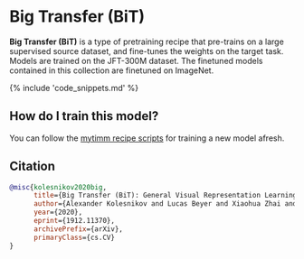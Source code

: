 # Big Transfer (BiT)

**Big Transfer (BiT)** is a type of pretraining recipe that pre-trains  on a large supervised source dataset, and fine-tunes the weights on the target task. Models are trained on the JFT-300M dataset. The finetuned models contained in this collection are finetuned on ImageNet.

{% include 'code_snippets.md' %}

## How do I train this model?

You can follow the [mytimm recipe scripts](https://rwightman.github.io/pytorch-image-models/scripts/) for training a new model afresh.

## Citation

```BibTeX
@misc{kolesnikov2020big,
      title={Big Transfer (BiT): General Visual Representation Learning}, 
      author={Alexander Kolesnikov and Lucas Beyer and Xiaohua Zhai and Joan Puigcerver and Jessica Yung and Sylvain Gelly and Neil Houlsby},
      year={2020},
      eprint={1912.11370},
      archivePrefix={arXiv},
      primaryClass={cs.CV}
}
```

<!--
Type: model-index
Collections:
- Name: Big Transfer
  Paper:
    Title: 'Big Transfer (BiT): General Visual Representation Learning'
    URL: https://paperswithcode.com/paper/large-scale-learning-of-general-visual
Models:
- Name: resnetv2_101x1_bitm
  In Collection: Big Transfer
  Metadata:
    FLOPs: 5330896
    Parameters: 44540000
    File Size: 178256468
    Architecture:
    - 1x1 Convolution
    - Bottleneck Residual Block
    - Convolution
    - Global Average Pooling
    - Group Normalization
    - Max Pooling
    - ReLU
    - Residual Block
    - Residual Connection
    - Softmax
    - Weight Standardization
    Tasks:
    - Image Classification
    Training Techniques:
    - Mixup
    - SGD with Momentum
    - Weight Decay
    Training Data:
    - ImageNet
    - JFT-300M
    Training Resources: Cloud TPUv3-512
    ID: resnetv2_101x1_bitm
    LR: 0.03
    Epochs: 90
    Layers: 101
    Crop Pct: '1.0'
    Momentum: 0.9
    Batch Size: 4096
    Image Size: '480'
    Weight Decay: 0.0001
    Interpolation: bilinear
  Code: https://github.com/rwightman/pytorch-image-models/blob/b9843f954b0457af2db4f9dea41a8538f51f5d78/mytimm/models/resnetv2.py#L444
  Weights: https://storage.googleapis.com/bit_models/BiT-M-R101x1-ILSVRC2012.npz
  Results:
  - Task: Image Classification
    Dataset: ImageNet
    Metrics:
      Top 1 Accuracy: 82.21%
      Top 5 Accuracy: 96.47%
- Name: resnetv2_101x3_bitm
  In Collection: Big Transfer
  Metadata:
    FLOPs: 15988688
    Parameters: 387930000
    File Size: 1551830100
    Architecture:
    - 1x1 Convolution
    - Bottleneck Residual Block
    - Convolution
    - Global Average Pooling
    - Group Normalization
    - Max Pooling
    - ReLU
    - Residual Block
    - Residual Connection
    - Softmax
    - Weight Standardization
    Tasks:
    - Image Classification
    Training Techniques:
    - Mixup
    - SGD with Momentum
    - Weight Decay
    Training Data:
    - ImageNet
    - JFT-300M
    Training Resources: Cloud TPUv3-512
    ID: resnetv2_101x3_bitm
    LR: 0.03
    Epochs: 90
    Layers: 101
    Crop Pct: '1.0'
    Momentum: 0.9
    Batch Size: 4096
    Image Size: '480'
    Weight Decay: 0.0001
    Interpolation: bilinear
  Code: https://github.com/rwightman/pytorch-image-models/blob/b9843f954b0457af2db4f9dea41a8538f51f5d78/mytimm/models/resnetv2.py#L451
  Weights: https://storage.googleapis.com/bit_models/BiT-M-R101x3-ILSVRC2012.npz
  Results:
  - Task: Image Classification
    Dataset: ImageNet
    Metrics:
      Top 1 Accuracy: 84.38%
      Top 5 Accuracy: 97.37%
- Name: resnetv2_152x2_bitm
  In Collection: Big Transfer
  Metadata:
    FLOPs: 10659792
    Parameters: 236340000
    File Size: 945476668
    Architecture:
    - 1x1 Convolution
    - Bottleneck Residual Block
    - Convolution
    - Global Average Pooling
    - Group Normalization
    - Max Pooling
    - ReLU
    - Residual Block
    - Residual Connection
    - Softmax
    - Weight Standardization
    Tasks:
    - Image Classification
    Training Techniques:
    - Mixup
    - SGD with Momentum
    - Weight Decay
    Training Data:
    - ImageNet
    - JFT-300M
    ID: resnetv2_152x2_bitm
    Crop Pct: '1.0'
    Image Size: '480'
    Interpolation: bilinear
  Code: https://github.com/rwightman/pytorch-image-models/blob/b9843f954b0457af2db4f9dea41a8538f51f5d78/mytimm/models/resnetv2.py#L458
  Weights: https://storage.googleapis.com/bit_models/BiT-M-R152x2-ILSVRC2012.npz
  Results:
  - Task: Image Classification
    Dataset: ImageNet
    Metrics:
      Top 1 Accuracy: 84.4%
      Top 5 Accuracy: 97.43%
- Name: resnetv2_152x4_bitm
  In Collection: Big Transfer
  Metadata:
    FLOPs: 21317584
    Parameters: 936530000
    File Size: 3746270104
    Architecture:
    - 1x1 Convolution
    - Bottleneck Residual Block
    - Convolution
    - Global Average Pooling
    - Group Normalization
    - Max Pooling
    - ReLU
    - Residual Block
    - Residual Connection
    - Softmax
    - Weight Standardization
    Tasks:
    - Image Classification
    Training Techniques:
    - Mixup
    - SGD with Momentum
    - Weight Decay
    Training Data:
    - ImageNet
    - JFT-300M
    Training Resources: Cloud TPUv3-512
    ID: resnetv2_152x4_bitm
    Crop Pct: '1.0'
    Image Size: '480'
    Interpolation: bilinear
  Code: https://github.com/rwightman/pytorch-image-models/blob/b9843f954b0457af2db4f9dea41a8538f51f5d78/mytimm/models/resnetv2.py#L465
  Weights: https://storage.googleapis.com/bit_models/BiT-M-R152x4-ILSVRC2012.npz
  Results:
  - Task: Image Classification
    Dataset: ImageNet
    Metrics:
      Top 1 Accuracy: 84.95%
      Top 5 Accuracy: 97.45%
- Name: resnetv2_50x1_bitm
  In Collection: Big Transfer
  Metadata:
    FLOPs: 5330896
    Parameters: 25550000
    File Size: 102242668
    Architecture:
    - 1x1 Convolution
    - Bottleneck Residual Block
    - Convolution
    - Global Average Pooling
    - Group Normalization
    - Max Pooling
    - ReLU
    - Residual Block
    - Residual Connection
    - Softmax
    - Weight Standardization
    Tasks:
    - Image Classification
    Training Techniques:
    - Mixup
    - SGD with Momentum
    - Weight Decay
    Training Data:
    - ImageNet
    - JFT-300M
    Training Resources: Cloud TPUv3-512
    ID: resnetv2_50x1_bitm
    LR: 0.03
    Epochs: 90
    Layers: 50
    Crop Pct: '1.0'
    Momentum: 0.9
    Batch Size: 4096
    Image Size: '480'
    Weight Decay: 0.0001
    Interpolation: bilinear
  Code: https://github.com/rwightman/pytorch-image-models/blob/b9843f954b0457af2db4f9dea41a8538f51f5d78/mytimm/models/resnetv2.py#L430
  Weights: https://storage.googleapis.com/bit_models/BiT-M-R50x1-ILSVRC2012.npz
  Results:
  - Task: Image Classification
    Dataset: ImageNet
    Metrics:
      Top 1 Accuracy: 80.19%
      Top 5 Accuracy: 95.63%
- Name: resnetv2_50x3_bitm
  In Collection: Big Transfer
  Metadata:
    FLOPs: 15988688
    Parameters: 217320000
    File Size: 869321580
    Architecture:
    - 1x1 Convolution
    - Bottleneck Residual Block
    - Convolution
    - Global Average Pooling
    - Group Normalization
    - Max Pooling
    - ReLU
    - Residual Block
    - Residual Connection
    - Softmax
    - Weight Standardization
    Tasks:
    - Image Classification
    Training Techniques:
    - Mixup
    - SGD with Momentum
    - Weight Decay
    Training Data:
    - ImageNet
    - JFT-300M
    Training Resources: Cloud TPUv3-512
    ID: resnetv2_50x3_bitm
    LR: 0.03
    Epochs: 90
    Layers: 50
    Crop Pct: '1.0'
    Momentum: 0.9
    Batch Size: 4096
    Image Size: '480'
    Weight Decay: 0.0001
    Interpolation: bilinear
  Code: https://github.com/rwightman/pytorch-image-models/blob/b9843f954b0457af2db4f9dea41a8538f51f5d78/mytimm/models/resnetv2.py#L437
  Weights: https://storage.googleapis.com/bit_models/BiT-M-R50x3-ILSVRC2012.npz
  Results:
  - Task: Image Classification
    Dataset: ImageNet
    Metrics:
      Top 1 Accuracy: 83.75%
      Top 5 Accuracy: 97.12%
-->
